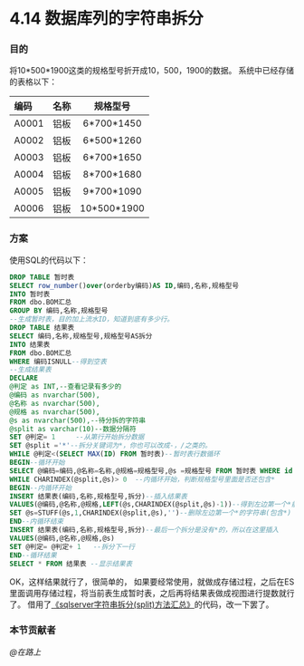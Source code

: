 # 4.14 数据库列的字符串拆分
### 目的
将10\*500\*1900这类的规格型号折开成10，500，1900的数据。
系统中已经存储的表格以下：

|编码|名称|规格型号|
|:----|:--:|:--:|
|A0001	|铝板	|6\*700\*1450|
|A0002	|铝板	|6\*500\*1260|
|A0003	|铝板	|6\*700\*1650|
|A0004	|铝板	|8\*700\*1680|
|A0005	|铝板	|9\*700\*1090|
|A0006	|铝板	|10\*500\*1900|

### 方案
使用SQL的代码以下：
```sql
DROP TABLE 暂时表
SELECT row_number()over(orderby编码)AS ID,编码,名称,规格型号
INTO 暂时表
FROM dbo.BOM汇总
GROUP BY 编码,名称,规格型号
--生成暂时表，目的加上流水ID，知道到底有多少行。
DROP TABLE 结果表
SELECT 编码,名称,规格型号,规格型号AS拆分
INTO 结果表
FROM dbo.BOM汇总
WHERE 编码ISNULL--得到空表
--生成结果表
DECLARE
@判定 as INT,--查看记录有多少的
@编码 as nvarchar(500),
@名称 as nvarchar(500),
@规格 as nvarchar(500),
@s as nvarchar(500),--待分拆的字符串
@split as varchar(10)--数据分隔符
SET @判定= 1     --从第行开始拆分数据
SET @split ='*'--拆分关键词为*，你也可以改成-，/之类的。
WHILE @判定<(SELECT MAX(ID) FROM 暂时表)--暂时表行数循环
BEGIN--循环开始
SELECT @编码=编码,@名称=名称,@规格=规格型号,@s =规格型号 FROM 暂时表 WHERE id = @判定--得到排流水号的记录
WHILE CHARINDEX(@split,@s)> 0  --内循环开始，判断规格型号里面是否还包含*
BEGIN--内循环开始
INSERT 结果表(编码,名称,规格型号,拆分)--插入结果表
VALUES(@编码,@名称,@规格,LEFT(@s,CHARINDEX(@split,@s)-1))--得到左边第一个*前的字符串
SET @s=STUFF(@s,1,CHARINDEX(@split,@s),'')--删除左边第一个*的字符串(包含*)
END--内循环结束
INSERT 结果表(编码,名称,规格型号,拆分)--最后一个拆分是没有*的，所以在这里插入
VALUES(@编码,@名称,@规格,@s)
SET @判定= @判定+ 1   --拆分下一行
END--循环结果
SELECT * FROM 结果表 --显示结果表
```

OK，这样结果就行了，很简单的，
如果要经常使用，就做成存储过程，之后在ES里面调用存储过程，将当前表生成暂时表，之后再将结果表做成视图进行提数就行了。
借用了[《sqlserver字符串拆分(split)方法汇总》](http://www.cnblogs.com/aierong/archive/2008/11/19/sqlserver_split.html)的代码，改一下罢了。

### 本节贡献者
*@在路上*
